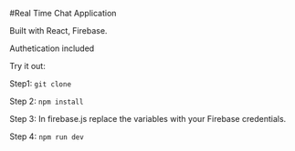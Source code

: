 #Real Time Chat Application

Built with React, Firebase.

Authetication included

Try it out:

Step1:
`git clone `

Step 2:
`npm install`

Step 3:
In firebase.js replace the variables with your Firebase credentials.

Step 4:
`npm run dev`
